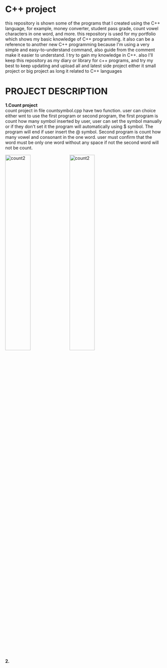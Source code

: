 # C++ project
this repository is shown some of the programs that I created using the C++ language, for example, money converter, student pass grade, count vowel characters in one word, and more. this repository is used for my portfolio which shows my basic knowledge of C++ programming. it also can be a reference to another new C++ programming because I'm using a very simple and easy-to-understand command, also guide from the comment make it easier to understand. I try to gain my knowledge in C++. also I'll keep this repository as my diary or library for c++ programs, and try my best to keep updating and upload all and latest side project either it small project or big project as long it related to C++ languages

# PROJECT DESCRIPTION

<b>1.Count project</b>
<br>
count project in file countsymbol.cpp have two function. user can choice either wnt to use the first program or second program, the first program is count how many symbol inserted by user, user can set the symbol manually or if they don't set it the program will automatically using $ symbol. The program will end if user insert the @ symbol. Second program is count how many vowel and consonant in the one word. user must confirm that the word must be only one word without any space if not the second word will not be count.

<img src="https://user-images.githubusercontent.com/108931011/187363094-b83bbf62-19e0-43ec-b261-7a852e1ef739.png" alt="count2" style="width: 40%;">
<img src="https://user-images.githubusercontent.com/108931011/187366046-53630991-73a1-4e53-aacb-231eadba29f4.png" alt="count2" style="width: 40%;">

<br><br>
<b>2. </b>
